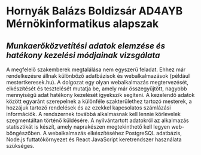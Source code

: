 # Hornyák Balázs Boldizsár AD4AYB Mérnökinformatikus alapszak
## _Munkaerőközvetítési adatok elemzése és hatékony kezelési módjainak vizsgálata_
A megfelelő szakemberek megtalálása nem egyszerű feladat. Ehhez már rendelkezésre állnak különböző adatbázisok és webalkalmazások (például mestertkeresek.hu).  A dolgozat egy olyan webalkalmazás megtervezését, elkészítését és tesztelését mutatja be, amely már összegyűjtött, nagyobb mennyiségű adat hatékony kezelését igyekszik segíteni. A kezelendő adatok között egyaránt szerepelnek a különféle szakterülethez tartozó mesterek, a hozzájuk tartozó rendelések és az ezekkel kapcsolatos számlázási információk. A rendszernek továbbá alkalmasnak kell lennie körlevelek szegmentáltan történő küldésére. A nyilvántartott adatokról az alkalmazás statisztikát is készít, amely naprakészen megtekinthető kell legyen web-böngészőben. A webalkalmazás elkészítéséhez PostgreSQL adatbázis, Node.js futtatókörnyezet és React JavaScript keretrendszer használata szükséges.
